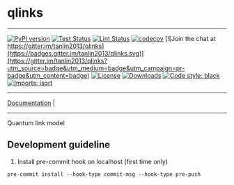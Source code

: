 # qlinks
_________________

[![PyPI version](https://badge.fury.io/py/qlinks.svg)](http://badge.fury.io/py/qlinks)
[![Test Status](https://github.com/tanlin2013/qlinks/workflows/Test/badge.svg?branch=develop)](https://github.com/tanlin2013/qlinks/actions?query=workflow%3ATest)
[![Lint Status](https://github.com/tanlin2013/qlinks/workflows/Lint/badge.svg?branch=develop)](https://github.com/tanlin2013/qlinks/actions?query=workflow%3ALint)
[![codecov](https://codecov.io/gh/tanlin2013/qlinks/branch/main/graph/badge.svg)](https://codecov.io/gh/tanlin2013/qlinks)
[![Join the chat at https://gitter.im/tanlin2013/qlinks](https://badges.gitter.im/tanlin2013/qlinks.svg)](https://gitter.im/tanlin2013/qlinks?utm_source=badge&utm_medium=badge&utm_campaign=pr-badge&utm_content=badge)
[![License](https://img.shields.io/github/license/mashape/apistatus.svg)](https://pypi.python.org/pypi/qlinks/)
[![Downloads](https://pepy.tech/badge/qlinks)](https://pepy.tech/project/qlinks)
[![Code style: black](https://img.shields.io/badge/code%20style-black-000000.svg)](https://github.com/psf/black)
[![Imports: isort](https://img.shields.io/badge/%20imports-isort-%231674b1?style=flat&labelColor=ef8336)](https://timothycrosley.github.io/isort/)
_________________

[Documentation](https://tanlin2013.github.io/qlinks/) |
_________________

Quantum link model

Development guideline
---------------------

1. Install pre-commit hook on localhost (first time only)

```
pre-commit install --hook-type commit-msg --hook-type pre-push
```
